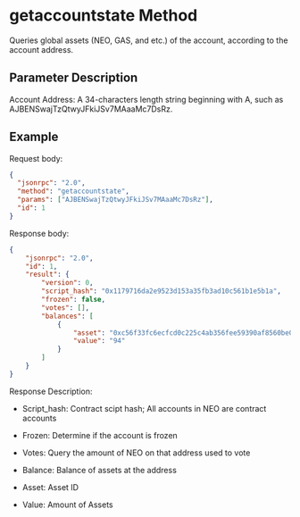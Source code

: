 # getaccountstate Method

Queries global assets (NEO, GAS, and etc.) of the account, according to the account address.

## Parameter Description

Account Address: A 34-characters length string beginning with A, such as AJBENSwajTzQtwyJFkiJSv7MAaaMc7DsRz.

## Example

Request body:

```json
{
  "jsonrpc": "2.0",
  "method": "getaccountstate",
  "params": ["AJBENSwajTzQtwyJFkiJSv7MAaaMc7DsRz"],
  "id": 1
}
```

Response body:

```json
{
    "jsonrpc": "2.0",
    "id": 1,
    "result": {
        "version": 0,
        "script_hash": "0x1179716da2e9523d153a35fb3ad10c561b1e5b1a",
        "frozen": false,
        "votes": [],
        "balances": [
            {
                "asset": "0xc56f33fc6ecfcd0c225c4ab356fee59390af8560be0e930faebe74a6daff7c9b",
                "value": "94"
            }
        ]
    }
}
```

Response Description:

- Script_hash: Contract scipt hash; All accounts in NEO are contract accounts

- Frozen: Determine if the account is frozen 

- Votes: Query the amount of NEO on that address used to vote

- Balance: Balance of assets at the address

- Asset: Asset ID

- Value: Amount of Assets


